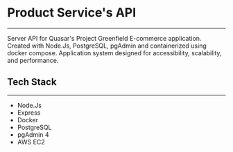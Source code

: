 # Product Service's API 
---
Server API for Quasar's Project Greenfield E-commerce application. Created with Node.Js, PostgreSQL, pgAdmin and containerized using docker compose. Application system designed for accessibility, scalability, and performance.


## Tech Stack
---
- Node.Js
- Express
- Docker
- PostgreSQL
- pgAdmin 4
- AWS EC2

